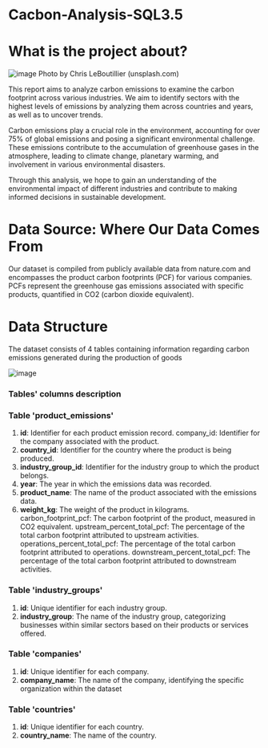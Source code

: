 # Cacbon-Analysis-SQL3.5
# What is the project about?
![image](https://images.unsplash.com/photo-1611273426858-450d8e3c9fce?q=80&w=1470&auto=format&fit=crop&ixlib=rb-4.0.3&ixid=M3wxMjA3fDB8MHxwaG90by1wYWdlfHx8fGVufDB8fHx8fA%3D%3D)
Photo by Chris LeBoutillier (unsplash.com)

This report aims to analyze carbon emissions to examine the carbon footprint across various industries. We aim to identify sectors with the highest levels of emissions by analyzing them across countries and years, as well as to uncover trends.

Carbon emissions play a crucial role in the environment, accounting for over 75% of global emissions and posing a significant environmental challenge. These emissions contribute to the accumulation of greenhouse gases in the atmosphere, leading to climate change, planetary warming, and involvement in various environmental disasters.

Through this analysis, we hope to gain an understanding of the environmental impact of different industries and contribute to making informed decisions in sustainable development.
# Data Source: Where Our Data Comes From
Our dataset is compiled from publicly available data from nature.com and encompasses the product carbon footprints (PCF) for various companies. PCFs represent the greenhouse gas emissions associated with specific products, quantified in CO2 (carbon dioxide equivalent).
# Data Structure
The dataset consists of 4 tables containing information regarding carbon emissions generated during the production of goods

![image](https://github.com/user-attachments/assets/e2a592c8-004d-4cfa-825e-3b8a9b7e83c7)


### Tables' columns description
### Table 'product_emissions'
1. **id**: Identifier for each product emission record.
company_id: Identifier for the company associated with the product.
2. **country_id**: Identifier for the country where the product is being produced.
3. **industry_group_id**: Identifier for the industry group to which the product belongs.
4. **year**: The year in which the emissions data was recorded.
5. **product_name**: The name of the product associated with the emissions data.
6. **weight_kg**: The weight of the product in kilograms.
carbon_footprint_pcf: The carbon footprint of the product, measured in CO2 equivalent.
upstream_percent_total_pcf: The percentage of the total carbon footprint attributed to upstream activities.
operations_percent_total_pcf: The percentage of the total carbon footprint attributed to operations.
downstream_percent_total_pcf: The percentage of the total carbon footprint attributed to downstream activities.
### Table 'industry_groups'
1. **id**: Unique identifier for each industry group.
2. **industry_group**: The name of the industry group, categorizing businesses within similar sectors based on their products or services offered.
### Table 'companies'
1. **id**: Unique identifier for each company.
2. **company_name**: The name of the company, identifying the specific organization within the dataset
### Table 'countries'
1. **id**: Unique identifier for each country.
2. **country_name**: The name of the country.
